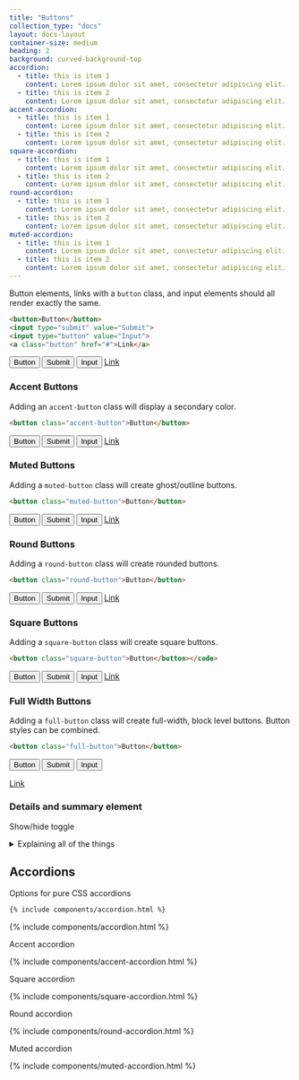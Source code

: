 ```yaml
---
title: "Buttons"
collection_type: "docs"
layout: docs-layout
container-size: medium
heading: 2
background: curved-background-top
accordion: 
  - title: this is item 1
    content: Lorem ipsum dolor sit amet, consectetur adipiscing elit. 
  - title: this is item 2
    content: Lorem ipsum dolor sit amet, consectetur adipiscing elit.
accent-accordion: 
  - title: this is item 1
    content: Lorem ipsum dolor sit amet, consectetur adipiscing elit. 
  - title: this is item 2
    content: Lorem ipsum dolor sit amet, consectetur adipiscing elit.
square-accordion: 
  - title: this is item 1
    content: Lorem ipsum dolor sit amet, consectetur adipiscing elit. 
  - title: this is item 2
    content: Lorem ipsum dolor sit amet, consectetur adipiscing elit.
round-accordion: 
  - title: this is item 1
    content: Lorem ipsum dolor sit amet, consectetur adipiscing elit. 
  - title: this is item 2
    content: Lorem ipsum dolor sit amet, consectetur adipiscing elit.
muted-accordion: 
  - title: this is item 1
    content: Lorem ipsum dolor sit amet, consectetur adipiscing elit. 
  - title: this is item 2
    content: Lorem ipsum dolor sit amet, consectetur adipiscing elit.
---
```


Button elements, links with a <code>button</code> class, and input elements should all render exactly the same.

~~~ html
<button>Button</button>
<input type="submit" value="Submit">
<input type="button" value="Input">
<a class="button" href="#">Link</a>
~~~

<button>Button</button>
<input type="submit" value="Submit">
<input type="button" value="Input">
<a class="button" href="#buttons">Link</a>

### Accent Buttons
Adding an <code>accent-button</code> class will display a secondary color.

~~~ html
<button class="accent-button">Button</button>
~~~

<button class="accent-button">Button</button>
<input type="submit" value="Submit" class="accent-button">
<input type="button" value="Input" class="accent-button">
<a class="button accent-button" href="#buttons">Link</a>

### Muted Buttons
Adding a <code>muted-button</code> class will create ghost/outline buttons.

~~~ html
<button class="muted-button">Button</button>
~~~

<div class="alternate-background padding-top padding-bottom">
<button class="muted-button">Button</button>
<input type="submit" value="Submit" class="muted-button">
<input type="button" value="Input" class="muted-button">
<a class="button muted-button" href="#buttons">Link</a>
</div>

### Round Buttons
Adding a <code>round-button</code> class will create rounded buttons.

~~~ html
<button class="round-button">Button</button>
~~~

<button class="round-button">Button</button>
<input type="submit" value="Submit" class="round-button">
<input type="button" value="Input" class="round-button">
<a class="button round-button" href="#buttons">Link</a>

### Square Buttons
Adding a <code>square-button</code> class will create square buttons.

~~~ html
<button class="square-button">Button</button></code>
~~~

<button class="square-button">Button</button>
<input type="submit" value="Submit" class="square-button">
<input type="button" value="Input" class="square-button">
<a class="button square-button" href="#buttons">Link</a>

### Full Width Buttons
Adding a <code>full-button</code> class will create full-width, block level buttons. Button styles can be combined.

~~~ html
<button class="full-button">Button</button>
~~~

<button class="full-button">Button</button>
<input type="submit" value="Submit" class="full-button accent-button square-button"/>
<input type="button" value="Input" class="full-button round-button"/>
<div class="alternate-background padding-top padding-bottom"><a class="full-button muted-button button" href="#buttons">Link</a></div>

### Details and summary element
Show/hide toggle
  
<details>
  <summary>Explaining all of the things</summary>
  <p>Some explanation goes here...</p>
</details>

## Accordions

Options for pure CSS accordions

~~~ html
{% include components/accordion.html %}
~~~

{% include components/accordion.html %}

Accent accordion

{% include components/accent-accordion.html %}

Square accordion

{% include components/square-accordion.html %}

Round accordion
  
{% include components/round-accordion.html %}

Muted accordion

<div class="alternate-background padding-top padding-bottom">
{% include components/muted-accordion.html %}
</div>
